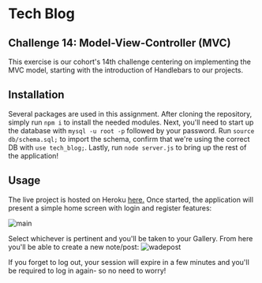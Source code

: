 # Tech Blog

## Challenge 14: Model-View-Controller (MVC)
This exercise is our cohort's 14th challenge centering on implementing the MVC model, starting with the introduction of Handlebars to our projects.

## Installation
Several packages are used in this assignment. After cloning the repository, simply run `npm i` to install the needed modules. Next, you'll need to start up the database with `mysql -u root -p` followed by your password. Run `source db/schema.sql;` to import the schema, confirm that we're using the correct DB with `use tech_blog;`. Lastly, run `node server.js` to bring up the rest of the application!

## Usage
The live project is hosted on Heroku [here.](https://challenge14techblog.herokuapp.com/login)
Once started, the application will present a simple home screen with login and register features:

![main](https://user-images.githubusercontent.com/108553499/213382140-791dfb1d-4f14-4501-a41a-44ebb94d884d.jpg)

Select whichever is pertinent and you'll be taken to your Gallery. From here you'll be able to create a new note/post:
![wadepost](https://user-images.githubusercontent.com/108553499/213382575-064a3295-c867-4576-9109-fae79fcc9e87.jpg)

If you forget to log out, your session will expire in a few minutes and you'll be required to log in again- so no need to worry!

